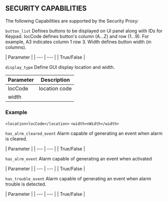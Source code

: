 ## SECURITY CAPABILITIES

The following Capabilities are supported by the Security Proxy:


`button_list`
Defines buttons to be displayed on UI panel along with IDs for Keypad. locCode defines button's column (A...Z) and row (1...9). For example, A3 indicates column 1 row 3. Width defines button width (in columns).

| Parameter | 
| --- | --- |
| True/False |


`display_type`
Define GUI display location and width.

| Parameter | Description |
| --- | --- |
| locCode | location code |
| width |


### Example

`<location>locCode</location>`
`<width>nWidth</width>`



`has_alrm_cleared_event`
Alarm capable of generating an event when alarm is cleared.

| Parameter | 
| --- | --- |
| True/False |



`has_alrm_event`
Alarm capable of generating an event when activated

| Parameter | 
| --- | --- |
| True/False |



`has_trouble_event`
Alarm capable of generating an event when alarm trouble is detected.

| Parameter | 
| --- | --- |
| True/False |